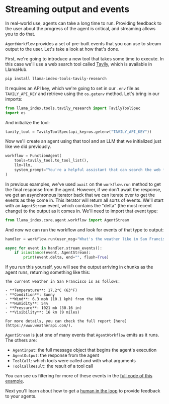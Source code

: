 # Streaming output and events

In real-world use, agents can take a long time to run. Providing feedback to the user about the progress of the agent is critical, and streaming allows you to do that.

`AgentWorkflow` provides a set of pre-built events that you can use to stream output to the user. Let's take a look at how that's done.

First, we're going to introduce a new tool that takes some time to execute. In this case we'll use a web search tool called [Tavily](https://llamahub.ai/l/tools/llama-index-tools-tavily-research), which is available in LlamaHub.

```bash
pip install llama-index-tools-tavily-research
```

It requires an API key, which we're going to set in our `.env` file as `TAVILY_API_KEY` and retrieve using the `os.getenv` method. Let's bring in our imports:

```python
from llama_index.tools.tavily_research import TavilyToolSpec
import os
```

And initialize the tool:

```python
tavily_tool = TavilyToolSpec(api_key=os.getenv("TAVILY_API_KEY"))
```

Now we'll create an agent using that tool and an LLM that we initialized just like we did previously.

```python
workflow = FunctionAgent(
    tools=tavily_tool.to_tool_list(),
    llm=llm,
    system_prompt="You're a helpful assistant that can search the web for information.",
)
```

In previous examples, we've used `await` on the `workflow.run` method to get the final response from the agent. However, if we don't await the response, we get an asynchronous iterator back that we can iterate over to get the events as they come in. This iterator will return all sorts of events. We'll start with an `AgentStream` event, which contains the "delta" (the most recent change) to the output as it comes in. We'll need to import that event type:

```python
from llama_index.core.agent.workflow import AgentStream
```

And now we can run the workflow and look for events of that type to output:

```python
handler = workflow.run(user_msg="What's the weather like in San Francisco?")

async for event in handler.stream_events():
    if isinstance(event, AgentStream):
        print(event.delta, end="", flush=True)
```

If you run this yourself, you will see the output arriving in chunks as the agent runs, returning something like this:

```
The current weather in San Francisco is as follows:

- **Temperature**: 17.2°C (63°F)
- **Condition**: Sunny
- **Wind**: 6.3 mph (10.1 kph) from the NNW
- **Humidity**: 54%
- **Pressure**: 1021 mb (30.16 in)
- **Visibility**: 16 km (9 miles)

For more details, you can check the full report [here](https://www.weatherapi.com/).
```

`AgentStream` is just one of many events that `AgentWorkflow` emits as it runs. The others are:

* `AgentInput`: the full message object that begins the agent's execution
* `AgentOutput`: the response from the agent
* `ToolCall`: which tools were called and with what arguments
* `ToolCallResult`: the result of a tool call

You can see us filtering for more of these events in the [full code of this example](https://github.com/run-llama/python-agents-tutorial/blob/main/4_streaming.py).

Next you'll learn about how to get a [human in the loop](./human_in_the_loop.md) to provide feedback to your agents.

